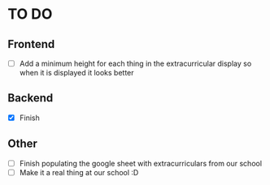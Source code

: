 # TO DO

## Frontend

- [ ] Add a minimum height for each thing in the extracurricular display so when it is displayed it looks better

## Backend

- [x] Finish

## Other

- [ ] Finish populating the google sheet with extracurriculars from our school
- [ ] Make it a real thing at our school :D
